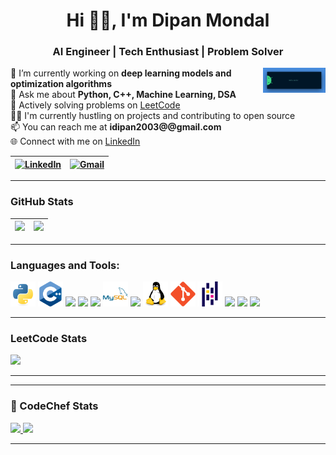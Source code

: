 <h1 align="center">Hi 👋🏽, I'm Dipan Mondal</h1>
<h3 align="center">AI Engineer | Tech Enthusiast | Problem Solver</h3>

<img align='right' src="https://github.com/DipanMondal/DipanMondal/blob/main/Screenshot%202024-11-18%20020527.png" width="100">

🚀 I’m currently working on **deep learning models and optimization algorithms**<br>
🔭 Ask me about **Python, C++, Machine Learning, DSA**<br>
🎯 Actively solving problems on <a href="https://leetcode.com/u/DM_7896/">LeetCode</a><br>
👨‍💻 I'm currently hustling on projects and contributing to open source<br>
📫 You can reach me at **idipan2003@@gmail.com**<br>
🌐 Connect with me on [LinkedIn](https://www.linkedin.com/in/dipan-mondal/)<br>

<div align="center">

| [<img src="https://raw.githubusercontent.com/sanam2405/sanam2405/main/assets/icons/linkedin/linkedin.svg" alt="LinkedIn" width="35" height="35">](https://www.linkedin.com/in/dipan-mondal/) | [<img src="https://raw.githubusercontent.com/sanam2405/sanam2405/main/assets/icons/gmail/gmail.svg" alt="Gmail" width="35" height="35">](mailto:idipan2003@gmail.com) |
| ----------------------------------------------------------------------------------------------------------------------------------------------------------------------------- | ------------------------------------------------------------------------------------------------------------------------------------------------------------ |

</div>

---

###  GitHub Stats
| <img src="https://github-readme-streak-stats.herokuapp.com?user=DipanMondal&theme=radical" /> | <img src="https://github-readme-stats.vercel.app/api/top-langs/?username=DipanMondal&layout=compact&theme=radical" /> |
| --- | --- |

---

###  Languages and Tools:
<p align="left">
  <img src="https://raw.githubusercontent.com/devicons/devicon/master/icons/python/python-original.svg" width="40" />
  <img src="https://raw.githubusercontent.com/devicons/devicon/master/icons/cplusplus/cplusplus-original.svg" width="40" />
  <img src="https://www.vectorlogo.zone/logos/pytorch/pytorch-icon.svg" width="40" />
  <img src="https://www.vectorlogo.zone/logos/tensorflow/tensorflow-icon.svg" width="40" />
  <img src="https://cdn.worldvectorlogo.com/logos/django.svg" width="40" />
  <img src="https://raw.githubusercontent.com/devicons/devicon/master/icons/mysql/mysql-original-wordmark.svg" width="40" />
  <img src="https://www.vectorlogo.zone/logos/google_cloud/google_cloud-icon.svg" width="40" />
  <img src="https://raw.githubusercontent.com/devicons/devicon/master/icons/linux/linux-original.svg" width="40" />
  <img src="https://raw.githubusercontent.com/devicons/devicon/master/icons/git/git-original.svg" width="40" />
  <img src="https://raw.githubusercontent.com/devicons/devicon/master/icons/pandas/pandas-original.svg" width="40" />
  <img src="https://upload.wikimedia.org/wikipedia/commons/0/05/Scikit_learn_logo_small.svg" width="40" />
  <img src="https://seaborn.pydata.org/_images/logo-mark-lightbg.svg" width="40" />
  <img src="https://www.vectorlogo.zone/logos/opencv/opencv-icon.svg" width="40" />
</p>

---

###  LeetCode Stats
<a href="https://leetcode.com/u/DM_7896/"><img src="https://leetcard.jacoblin.cool/DM_7896?theme=dark&font=Oranienbaum&ext=heatmap" /></a>

---
---

### 🍲 CodeChef Stats

<a href="https://www.codechef.com/users/dm7896">
  <img src="https://codechef-readme-stats.vercel.app/api/info?user=dm7896&theme=dark" />
</a>

<a href="https://www.codechef.com/users/dm7896">
  <img src="https://codechef-readme-stats.vercel.app/api/contests?user=dm7896&theme=dark" />
</a>

---
